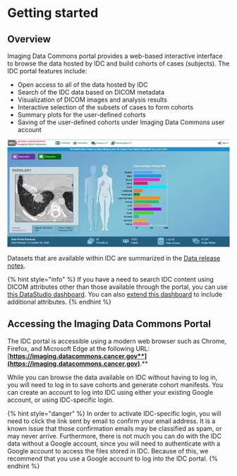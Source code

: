 # Getting started

## Overview

Imaging Data Commons portal provides a web-based interactive interface to browse the data hosted by IDC and build cohorts of cases (subjects). The IDC portal features include:

* Open access to all of the data hosted by IDC
* Search of the IDC data based on DICOM metadata
* Visualization of DICOM images and analysis results
* Interactive selection of the subsets of cases to form cohorts
* Summary plots for the user-defined cohorts
* Saving of the user-defined cohorts under Imaging Data Commons user account

![](../.gitbook/assets/homepagev3.png)

Datasets that are available within IDC are summarized in the [Data release notes](../data/data-release-notes.md).

{% hint style="info" %}
If you have a need to search IDC content using DICOM attributes other than those available through the portal, you can use [this DataStudio dashboard](https://datastudio.google.com/reporting/ab96379c-e134-414f-8996-188e678f1b70/page/KHtxB). You can also [extend this dashboard](../cookbook/data-studio/cohort-dashboard.md) to include additional attributes.
{% endhint %}

## Accessing the Imaging Data Commons Portal

The IDC portal is accessible using a modern web browser such as Chrome, Firefox, and Microsoft Edge at the following URL: [**https://imaging.datacommons.cancer.gov**](https://imaging.datacommons.cancer.gov)**.**

While you can browse the data available on IDC without having to log in, you will need to log in to save cohorts and generate cohort manifests. You can create an account to log into IDC using either your existing Google account, or using IDC-specific login.

{% hint style="danger" %}
In order to activate IDC-specific login, you will need to click the link sent by email to confirm your email address. It is a known issue that those confirmation emails may be classified as spam, or may never arrive. Furthermore, there is not much you can do with the IDC data without a Google account, since you will need to authenticate with a Google account to access the files stored in IDC. Because of this, we recommend that you use a Google account to log into the IDC portal.
{% endhint %}
